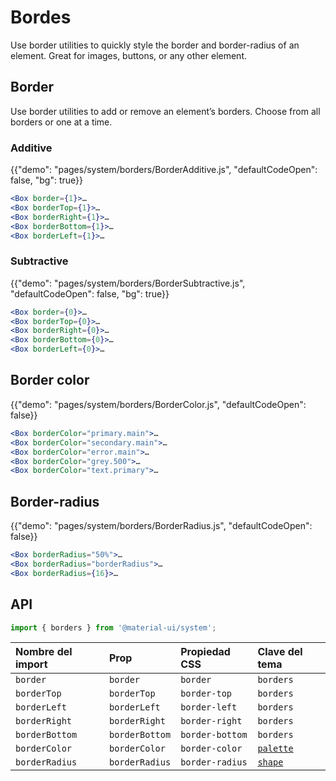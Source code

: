 # Bordes

<p class="description">Use border utilities to quickly style the border and border-radius of an element. Great for images, buttons, or any other element.</p>

## Border

Use border utilities to add or remove an element’s borders. Choose from all borders or one at a time.

### Additive

{{"demo": "pages/system/borders/BorderAdditive.js", "defaultCodeOpen": false, "bg": true}}

```jsx
<Box border={1}>…
<Box borderTop={1}>…
<Box borderRight={1}>…
<Box borderBottom={1}>…
<Box borderLeft={1}>…
```

### Subtractive

{{"demo": "pages/system/borders/BorderSubtractive.js", "defaultCodeOpen": false, "bg": true}}

```jsx
<Box border={0}>…
<Box borderTop={0}>…
<Box borderRight={0}>…
<Box borderBottom={0}>…
<Box borderLeft={0}>…
```

## Border color

{{"demo": "pages/system/borders/BorderColor.js", "defaultCodeOpen": false}}

```jsx
<Box borderColor="primary.main">…
<Box borderColor="secondary.main">…
<Box borderColor="error.main">…
<Box borderColor="grey.500">…
<Box borderColor="text.primary">…
```

## Border-radius

{{"demo": "pages/system/borders/BorderRadius.js", "defaultCodeOpen": false}}

```jsx
<Box borderRadius="50%">…
<Box borderRadius="borderRadius">…
<Box borderRadius={16}>…
```

## API

```js
import { borders } from '@material-ui/system';
```

| Nombre del import | Prop           | Propiedad CSS   | Clave del tema                                                   |
|:----------------- |:-------------- |:--------------- |:---------------------------------------------------------------- |
| `border`          | `border`       | `border`        | `borders`                                                        |
| `borderTop`       | `borderTop`    | `border-top`    | `borders`                                                        |
| `borderLeft`      | `borderLeft`   | `border-left`   | `borders`                                                        |
| `borderRight`     | `borderRight`  | `border-right`  | `borders`                                                        |
| `borderBottom`    | `borderBottom` | `border-bottom` | `borders`                                                        |
| `borderColor`     | `borderColor`  | `border-color`  | [`palette`](/customization/default-theme/?expand-path=$.palette) |
| `borderRadius`    | `borderRadius` | `border-radius` | [`shape`](/customization/default-theme/?expand-path=$.shape)     |